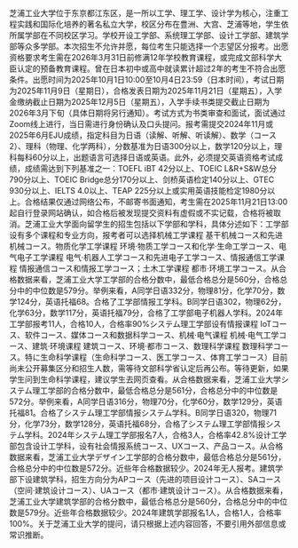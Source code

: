 芝浦工业大学位于东京都江东区，是一所以工学、理工学、设计学为核心，注重工程实践和国际化培养的著名私立大学，校区分布在豊洲、大宫、芝浦等地，学生依所属学部在不同校区学习。学校开设工学部、系统理工学部、设计工学部、建筑学部等众多学部。本次招生不允许并愿，每位考生只能选择一个志望区分报考。出愿资格要求考生需在2026年3月31日前修满12年学校教育课程，或完成文部科学大臣认定的预备教育课程。曾在日本初中或高中就读累计超过2年的考生不符合出愿条件。出愿时间为2025年10月1日10:00至10月4日23:59（日本时间），考试日期为2025年11月9日（星期日），合格发表日期为2025年11月21日（星期五），入学金缴纳截止日期为2025年12月5日（星期五），入学手续书类提交截止日期为2026年3月下旬（具体日期将另行通知）。考试方式为书类审查和面试，面试通过Zoom线上进行，当日需进行身份确认及口头提问。报考需提交2024年11月或2025年6月EJU成绩，指定科目为日语（读解、听解、听读解）、数学（コース2）、理科（物理、化学两科），分数基准为日语300分以上，数学120分以上，理科每科60分以上，出题语言可选择日语或英语。此外，必须提交英语资格考试成绩，成绩需达到下列基准之一：TOEFL iBT 42分以上、TOEIC L&R+S&W总分790分以上、TOEIC Bridge总分170分以上、剑桥英语检定140分以上、GTEC 930分以上、IELTS 4.0以上、TEAP 225分以上或实用英语技能检定1980分以上。合格结果仅通过网络公布，不邮寄书面通知，考生需在2025年11月21日13:00起自行登录网站确认，如合格后被发现提交资料有虚假或不实记载，合格将被取消。芝浦工业大学面向留学生的招生包括以下学部和学科，具体分述如下：工学部设有多个课程和专业方向，报考者可以选择机械工学课程 基干机械コース和先进机械コース。物质化学工学课程 环境·物质工学コース和化学·生命工学コース、电气电子工学课程 电气·机器人工学コース和先进电子工学コース、情报通信工学课程 情报通信コース和情报工学コース；土木工学课程 都市·环境工学コース。从合格数据来看，芝浦工业大学工学部的合格分数中，最低合格总分是560分，合格总分中的中位数是579分。举例来看，A同学日语332分，物理81分，化学70分，数学124分，英语托福68。合格了工学部情报工学科。B同学日语302，物理62分，化学63分，数学117分，英语托福79分，合格了工学部电子机器人学科。2024年工学部报考11人，合格10人，合格率90%システム理工学部设有情报课程 IoTコース、软件コース、媒体コース和数据科学コース、机械·电气课程 机械·电气工学コース、建筑·环境课程 建筑コース、环境·都市コース、数理科学课程 数理科学コース。特に生命科学课程（生命科学コース、医工学コース、体育工学コース）目前尚未公开募集区分和招生人数，需等待文部科学省认定后再公布。等待更新，如果学生问到生命科学课程，建议学生去网页查看。从合格数据来看，芝浦工业大学システム理工学部的合格分数中，最低合格总分是561分，合格总分中的中位数是572分。举例来看，A同学日语316分，物理70分，化学60分，数学129分，英语托福81。合格了システム理工学部情报システム学科。B同学日语320，物理71分，化学73分，数学128分，英语托福68分，合格了システム理工学部情报システム学科。2024年システム理工学部报名7人，合格3人，合格率42.8%设计工学部包含设计工学科，设有社会情报系统コース、UXコース、产品コース。从合格数据来看，芝浦工业大学デザイン工学部的合格分数中，最低合格总分是561分，合格总分中的中位数是572分。近些年合格数据较少。2024年无人报考。建筑学部下设建筑学科，招生方向分为APコース（先进的项目设计コース）、SAコース（空间·建筑设计コース）、UAコース（都市·建筑设计コース）。从合格数据来看，芝浦工业大学建筑学部的合格分数中，最低合格总分是560分，合格总分中的中位数是579分。近些年合格数据较少。2024年建筑学部报名1人，合格1人，合格率100%。关于芝浦工业大学的提问，请只根据上述内容回答，不要引用外部信息或常识推断。